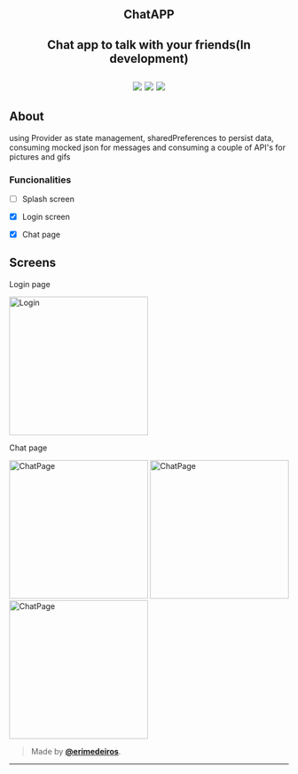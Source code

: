 <h2 align="center"> ChatAPP </h2>  

<h2 align="center"> Chat app to talk with your friends(In development) </br></br> 

<img src="https://img.shields.io/badge/dart-C.svg?style=for-the-badge&logo=dart&color=152030">
<img src="https://img.shields.io/badge/flutter-C.svg?style=for-the-badge&logo=flutter&color=0468D7"> 
<img src="https://img.shields.io/badge/Visual%20Studio%20Code-%23323330.svg?style=for-the-badge&logo=visual-studio-code&logoColor=FFFFFF&color=2F74C0">   </h2>

<h2> About </h2>
<p >
  using Provider as state management, sharedPreferences to persist data, consuming mocked json for messages and consuming a couple of API's for pictures and gifs
</p>  

### Funcionalities

- [ ] Splash screen
- [x] Login screen
- [x] Chat page


<h2> Screens </h2>  
<p> Login page </p> 
<img src="https://user-images.githubusercontent.com/73318684/205200884-5b0a3ad5-5a8a-48aa-93d3-cd4107b118e6.png" width="250" alt="Login"/>   

<p> Chat page </p>     
<img src="https://user-images.githubusercontent.com/73318684/205200913-5aa10dbe-ce21-4644-89a9-beb8c4d5bf4d.png" width="250" alt="ChatPage"/> 


<img src="https://user-images.githubusercontent.com/73318684/205200936-56780827-711e-483d-8e61-365808f81cd4.png" width="250" alt="ChatPage"/> 


<img src="https://user-images.githubusercontent.com/73318684/205200957-bf3548e0-a5b7-45c1-a05e-9e0823afbcd4.png" width="250" alt="ChatPage"/> 



   
   >Made by **[@erimedeiros](https://www.linkedin.com/in/erimedeiros/)**.<br> 

   ---
  


  
